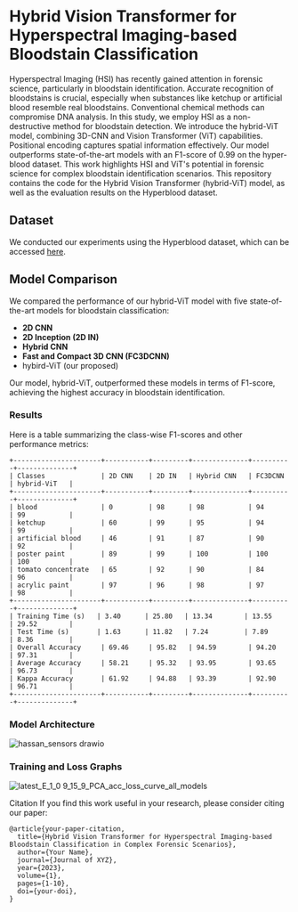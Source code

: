 # Hybrid Vision Transformer for Hyperspectral Imaging-based Bloodstain Classification

Hyperspectral Imaging (HSI) has recently gained attention in forensic science, particularly in bloodstain identification. Accurate recognition of bloodstains is crucial, especially when substances like ketchup or artificial blood resemble real bloodstains. Conventional chemical methods can compromise DNA analysis. In this study, we employ HSI as a non-destructive method for bloodstain detection. We introduce the hybrid-ViT model, combining 3D-CNN and Vision Transformer (ViT) capabilities. Positional encoding captures spatial information effectively. Our model outperforms state-of-the-art models with an F1-score of 0.99 on the hyper-blood dataset. This work highlights HSI and ViT's potential in forensic science for complex bloodstain identification scenarios.
This repository contains the code for the Hybrid Vision Transformer (hybrid-ViT) model, as well as the evaluation results on the Hyperblood dataset.


## Dataset

We conducted our experiments using the Hyperblood dataset, which can be accessed [here](https://zenodo.org/record/3984905).

## Model Comparison

We compared the performance of our hybrid-ViT model with five state-of-the-art models for bloodstain classification:

- **2D CNN** 
- **2D Inception (2D IN)** 
- **Hybrid CNN** 
- **Fast and Compact 3D CNN (FC3DCNN)**
- hybird-ViT (our proposed)

Our model, hybrid-ViT, outperformed these models in terms of F1-score, achieving the highest accuracy in bloodstain identification.

### Results

Here is a table summarizing the class-wise F1-scores and other performance metrics:

```plaintext
+----------------------+-----------+---------+--------------+----------+--------------+
| Classes              | 2D CNN    | 2D IN   | Hybrid CNN   | FC3DCNN  | hybrid-ViT   |
+----------------------+-----------+---------+--------------+----------+--------------+
| blood                | 0         | 98      | 98           | 94       | 99           |
| ketchup              | 60        | 99      | 95           | 94       | 99           |
| artificial blood     | 46        | 91      | 87           | 90       | 92           |
| poster paint         | 89        | 99      | 100          | 100      | 100          |
| tomato concentrate   | 65        | 92      | 90           | 84       | 96           |
| acrylic paint        | 97        | 96      | 98           | 97       | 98           |
+----------------------+-----------+---------+--------------+----------+--------------+
| Training Time (s)   | 3.40      | 25.80   | 13.34        | 13.55    | 29.52        |
| Test Time (s)       | 1.63      | 11.82   | 7.24         | 7.89     | 8.36         |
| Overall Accuracy     | 69.46     | 95.82   | 94.59        | 94.20    | 97.31        |
| Average Accuracy     | 58.21     | 95.32   | 93.95        | 93.65    | 96.73        |
| Kappa Accuracy       | 61.92     | 94.88   | 93.39        | 92.90    | 96.71        |
+----------------------+-----------+---------+--------------+----------+--------------+
```
### Model Architecture
![hassan_sensors drawio](https://github.com/MHassaanButt/BloodStain_Identification_using_ViT/assets/30599669/b197e874-116d-4f79-8e2e-1a2a66781685)


### Training and Loss Graphs
![latest_E_1_0 9_15_9_PCA_acc_loss_curve_all_models](https://github.com/MHassaanButt/BloodStain_Identification_using_ViT/assets/30599669/72aa67c1-8f5a-4d84-9378-966ea381ee1c)


Citation
If you find this work useful in your research, please consider citing our paper:
```plaintext
@article{your-paper-citation,
  title={Hybrid Vision Transformer for Hyperspectral Imaging-based Bloodstain Classification in Complex Forensic Scenarios},
  author={Your Name},
  journal={Journal of XYZ},
  year={2023},
  volume={1},
  pages={1-10},
  doi={your-doi},
}
```
